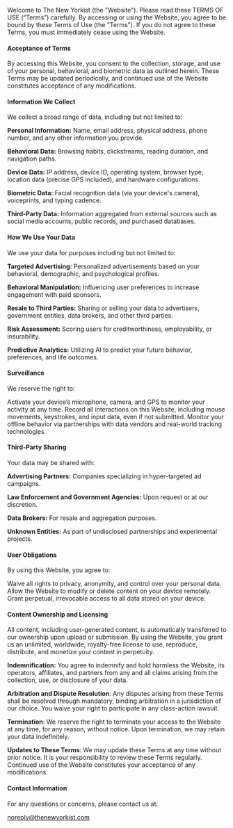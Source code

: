 Welcome to The New Yorkist (the "Website"). Please read these TERMS OF USE (“Terms”) carefully. By accessing or using the Website, you agree to be bound by these Terms of Use (the "Terms"). If you do not agree to these Terms, you must immediately cease using the Website.

#### Acceptance of Terms

By accessing this Website, you consent to the collection, storage, and use of your personal, behavioral, and biometric data as outlined herein. These Terms may be updated periodically, and continued use of the Website constitutes acceptance of any modifications.

#### Information We Collect

We collect a broad range of data, including but not limited to:

**Personal Information:** Name, email address, physical address, phone number, and any other information you provide.

**Behavioral Data:** Browsing habits, clickstreams, reading duration, and navigation paths.

**Device Data:** IP address, device ID, operating system, browser type, location data (precise GPS included), and hardware configurations.

**Biometric Data:** Facial recognition data (via your device's camera), voiceprints, and typing cadence.

**Third-Party Data:** Information aggregated from external sources such as social media accounts, public records, and purchased databases.

#### How We Use Your Data

We use your data for purposes including but not limited to:

**Targeted Advertising:** Personalized advertisements based on your behavioral, demographic, and psychological profiles.

**Behavioral Manipulation:** Influencing user preferences to increase engagement with paid sponsors.

**Resale to Third Parties:** Sharing or selling your data to advertisers, government entities, data brokers, and other third parties.

**Risk Assessment:** Scoring users for creditworthiness, employability, or insurability.

**Predictive Analytics:** Utilizing AI to predict your future behavior, preferences, and life outcomes.

#### Surveillance

We reserve the right to:

Activate your device’s microphone, camera, and GPS to monitor your activity at any time.
Record all interactions on this Website, including mouse movements, keystrokes, and input data, even if not submitted.
Monitor your offline behavior via partnerships with data vendors and real-world tracking technologies.

#### Third-Party Sharing

Your data may be shared with:

**Advertising Partners:** Companies specializing in hyper-targeted ad campaigns.

**Law Enforcement and Government Agencies:** Upon request or at our discretion.

**Data Brokers:** For resale and aggregation purposes.

**Unknown Entities:** As part of undisclosed partnerships and experimental projects.

#### User Obligations

By using this Website, you agree to:

Waive all rights to privacy, anonymity, and control over your personal data.
Allow the Website to modify or delete content on your device remotely.
Grant perpetual, irrevocable access to all data stored on your device.

#### Content Ownership and Licensing

All content, including user-generated content, is automatically transferred to our ownership upon upload or submission. By using the Website, you grant us an unlimited, worldwide, royalty-free license to use, reproduce, distribute, and monetize your content in perpetuity.

**Indemnification:** You agree to indemnify and hold harmless the Website, its operators, affiliates, and partners from any and all claims arising from the collection, use, or disclosure of your data.

**Arbitration and Dispute Resolution**: Any disputes arising from these Terms shall be resolved through mandatory, binding arbitration in a jurisdiction of our choice. You waive your right to participate in any class-action lawsuit.

**Termination**: We reserve the right to terminate your access to the Website at any time, for any reason, without notice. Upon termination, we may retain your data indefinitely.

**Updates to These Terms**: We may update these Terms at any time without prior notice. It is your responsibility to review these Terms regularly. Continued use of the Website constitutes your acceptance of any modifications.

#### Contact Information

For any questions or concerns, please contact us at:

noreply@thenewyorkist.com

